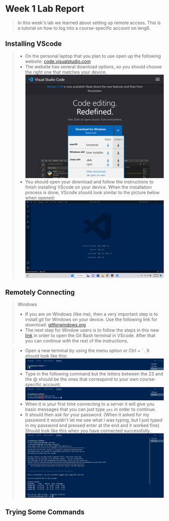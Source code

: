# Week 1 Lab Report

> In this week's lab we learned about setting up remote access.
> This is a tutorial on how to log into a course-specific account on ieng6.

## Installing VScode
>  - On the personal laptop that you plan to use open up the following website: [code.visualstudio.com](https://code.visualstudio.com/)
>  - The website has several download options, so you should choose the right one that matches your device. 
>  ![Image](Vscode_web2.png)
>  - You should open your download and follow the instructions to finish installing VScode on your device. When the installation process is done, VScode should look similar to the picture below when opened:
>  ![Image](Vscode_installed.png)

## Remotely Connecting
> Windows 
> - If you are on Windows (like me), then a very important step is to install git for Windows on your device. Use the following link for download: [gitforwindows.org](https://gitforwindows.org/) 
> - The next step for Window users is to follow the steps in this new [link](https://stackoverflow.com/questions/42606837/how-do-i-use-bash-on-windows-from-the-visual-studio-code-integrated-terminal/50527994#50527994) in order to open the Git Bash terminal in VScode. After that you can continue with the rest of the instructions. 

> - Open a new terminal by using the menu option or Ctrl + ` . It should look like this: 
> ![Image](rc_open.png)
> - Type in the following command but the letters between the 23 and the @ should be the ones that correspond to your own course-specific account.
> ![Image](rc_login.png)
> - When it is your first time connecting to a server it will give you basic messages that you can just type `yes` in order to continue.
> - It should then ask for your password. (When it asked for my password it wouldn't let me see what I was typing, but I just typed in my password and pressed enter at the end and it worked fine). Should look like this when you have connected successfully.
> ![Image](rc_in.png)
> 
## Trying Some Commands
>
